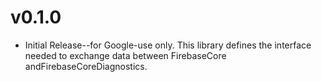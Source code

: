 # v0.1.0
- Initial Release--for Google-use only. This library defines the interface
needed to exchange data between FirebaseCore andFirebaseCoreDiagnostics.